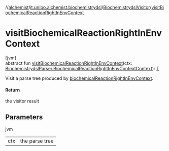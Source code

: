 //[alchemist](../../../index.md)/[it.unibo.alchemist.biochemistrydsl](../index.md)/[BiochemistrydslVisitor](index.md)/[visitBiochemicalReactionRightInEnvContext](visit-biochemical-reaction-right-in-env-context.md)

# visitBiochemicalReactionRightInEnvContext

[jvm]\
abstract fun [visitBiochemicalReactionRightInEnvContext](visit-biochemical-reaction-right-in-env-context.md)(ctx: [BiochemistrydslParser.BiochemicalReactionRightInEnvContextContext](../-biochemistrydsl-parser/-biochemical-reaction-right-in-env-context-context/index.md)): [T](../../it.unibo.alchemist.model.implementations.conditions/-generic-molecule-present/index.md)

Visit a parse tree produced by [biochemicalReactionRightInEnvContext](../-biochemistrydsl-parser/biochemical-reaction-right-in-env-context.md).

#### Return

the visitor result

## Parameters

jvm

| | |
|---|---|
| ctx | the parse tree |
